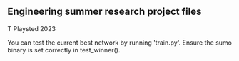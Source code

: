 ## Engineering summer research project files
T Playsted 2023

You can test the current best network by running 'train.py'. Ensure the sumo binary is set correctly in test_winner().